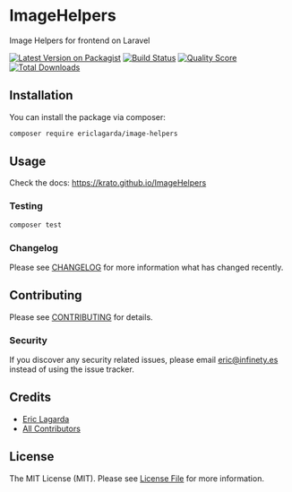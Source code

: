 # ImageHelpers

Image Helpers for frontend on Laravel

[![Latest Version on Packagist](https://img.shields.io/packagist/v/ericlagarda/image-helpers.svg?style=flat-square)](https://packagist.org/packages/ericlagarda/image-helpers)
[![Build Status](https://img.shields.io/travis/ericlagarda/image-helpers/master.svg?style=flat-square)](https://travis-ci.org/ericlagarda/image-helpers)
[![Quality Score](https://img.shields.io/scrutinizer/g/ericlagarda/image-helpers.svg?style=flat-square)](https://scrutinizer-ci.com/g/ericlagarda/image-helpers)
[![Total Downloads](https://img.shields.io/packagist/dt/ericlagarda/image-helpers.svg?style=flat-square)](https://packagist.org/packages/ericlagarda/image-helpers)



## Installation

You can install the package via composer:

```bash
composer require ericlagarda/image-helpers
```

## Usage

Check the docs: https://krato.github.io/ImageHelpers

### Testing

``` bash
composer test
```

### Changelog

Please see [CHANGELOG](CHANGELOG.md) for more information what has changed recently.

## Contributing

Please see [CONTRIBUTING](CONTRIBUTING.md) for details.

### Security

If you discover any security related issues, please email eric@infinety.es instead of using the issue tracker.

## Credits

- [Eric Lagarda](https://github.com/ericlagarda)
- [All Contributors](../../contributors)

## License

The MIT License (MIT). Please see [License File](LICENSE.md) for more information.